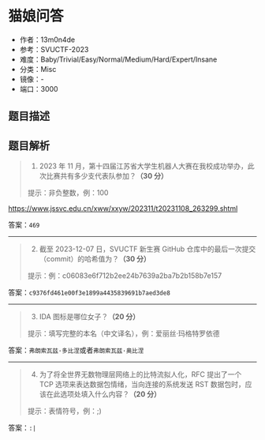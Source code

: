 # 猫娘问答

- 作者：13m0n4de
- 参考：SVUCTF-2023
- 难度：Baby/Trivial/Easy/Normal/Medium/Hard/Expert/Insane
- 分类：Misc
- 镜像：-
- 端口：3000

## 题目描述

<description>

## 题目解析

> 1. 2023 年 11 月，第十四届江苏省大学生机器人大赛在我校成功举办，此次比赛共有多少支代表队参加？**（30 分）**
>
> 提示：非负整数，例：100

https://www.jssvc.edu.cn/xww/xxyw/202311/t20231108_263299.shtml

答案：`469`

---

> 2. 截至 2023-12-07 日，SVUCTF 新生赛 GitHub 仓库中的最后一次提交（commit）的哈希值为？**（30 分）**
>
> 提示：例：c06083e6f712b2ee24b7639a2ba7b2b158b7e157

答案：`c9376fd461e00f3e1899a4435839691b7aed3de8`

---

> 3. IDA 图标是哪位女子？**（20 分）**
>
> 提示：填写完整的本名（中文译名），例：爱丽丝·玛格特罗依德

答案：`弗朗索瓦兹·多比涅`或者`弗朗索瓦兹·奥比涅`

---

> 4. 为了将全世界无数物理层网络上的比特流拟人化，RFC 提出了一个 TCP 选项来表达数据包情绪，当向连接的系统发送 RST 数据包时，应该在此选项处填入什么内容？**（20 分）**
>
> 提示：表情符号，例：;)

答案：`:|`
